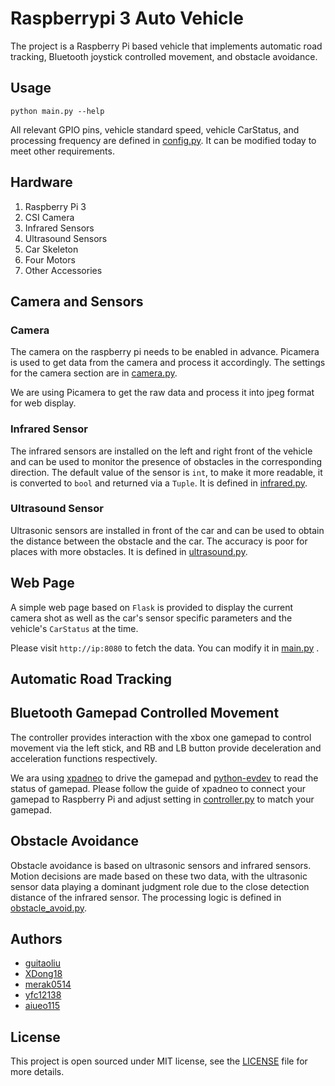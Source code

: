 # Raspberrypi 3 Auto Vehicle

The project is a Raspberry Pi based vehicle that implements automatic road tracking,
Bluetooth joystick controlled movement, and obstacle avoidance.

## Usage

```shell
python main.py --help
```

All relevant GPIO pins, vehicle standard speed, vehicle CarStatus, and processing
frequency are defined in [config.py](config.py). It can be modified today to meet other
requirements.

## Hardware

1. Raspberry Pi 3
2. CSI Camera
3. Infrared Sensors
4. Ultrasound Sensors
5. Car Skeleton
6. Four Motors
7. Other Accessories

## Camera and Sensors

### Camera

The camera on the raspberry pi needs to be enabled in advance. Picamera is used to get
data from the camera and process it accordingly. The settings for the camera section are
in [camera.py](plugins/camera.py).

We are using Picamera to get the raw data and process it into jpeg format for web
display.

### Infrared Sensor

The infrared sensors are installed on the left and right front of the vehicle and can be
used to monitor the presence of obstacles in the corresponding direction. The default
value of the sensor is `int`, to make it more readable, it is converted to `bool` and
returned via a `Tuple`. It is defined in [infrared.py](plugins/infrared.py).

### Ultrasound Sensor

Ultrasonic sensors are installed in front of the car and can be used to obtain the
distance between the obstacle and the car. The accuracy is poor for places with more
obstacles. It is defined in [ultrasound.py](plugins/ultrasound.py).

## Web Page

A simple web page based on `Flask` is provided to display the current camera shot as
well as the car's sensor specific parameters and the vehicle's `CarStatus` at the time.

Please visit `http://ip:8080` to fetch the data. You can modify it in [main.py](main.py)
.

## Automatic Road Tracking

## Bluetooth Gamepad Controlled Movement

The controller provides interaction with the xbox one gamepad to control movement via
the left stick, and RB and LB button provide deceleration and acceleration functions
respectively.

We ara using [xpadneo](https://github.com/atar-axis/xpadneo) to drive the gamepad
and [python-evdev](https://github.com/gvalkov/python-evdev) to read the status of
gamepad. Please follow the guide of xpadneo to connect your gamepad to Raspberry Pi and
adjust setting in [controller.py](plugins/controller.py) to match your gamepad.

## Obstacle Avoidance

Obstacle avoidance is based on ultrasonic sensors and infrared sensors. Motion decisions
are made based on these two data, with the ultrasonic sensor data playing a dominant
judgment role due to the close detection distance of the infrared sensor. The processing
logic is defined in [obstacle_avoid.py](plugins/obstacle_avoid.py).

## Authors

* [guitaoliu](https://github.com/guitaoliu)
* [XDong18](https://github.com/XDong18)
* [merak0514](https://github.com/merak0514)
* [yfc12138](https://github.com/yfc12138)
* [aiueo115](https://github.com/aiueo115)

## License

This project is open sourced under MIT license, see the [LICENSE](LICENSE) file for more
details.
